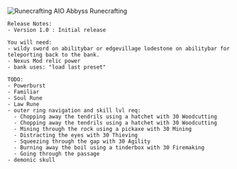 ![Runecrafting](https://github.com/poelleke/lua/assets/94755526/c37c5504-f6c4-40d6-9a57-a5daf8539743)
AIO Abbyss Runecrafting

    Release Notes:
    - Version 1.0 : Initial release

    You will need:
    - wildy sword on abilitybar or edgevillage lodestone on abilitybar for teleporting back to the bank.
    - Nexus Mod relic power
    - bank uses: "load last preset"

    TODO:
    - Powerburst
    - Familiar
    - Soul Rune
    - Law Rune
    - outer ring navigation and skill lvl req:
      - Chopping away the tendrils using a hatchet with 30 Woodcutting
      - Chopping away the tendrils using a hatchet with 30 Woodcutting
      - Mining through the rock using a pickaxe with 30 Mining
      - Distracting the eyes with 30 Thieving
      - Squeezing through the gap with 30 Agility
      - Burning away the boil using a tinderbox with 30 Firemaking
      - Going through the passage
    - demonic skull
